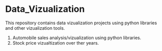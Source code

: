 # Data_Vizualization

This repository contains data vizualization projects using python libraries and other vizualization tools.

1. Automobile sales analysis/vizualization using python libraries.
2. Stock price vizualtization over ther years.
